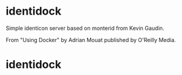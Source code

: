 identidock
==========

Simple identicon server based on monterid from Kevin Gaudin.

From "Using Docker" by Adrian Mouat published by O'Reilly Media.

# identidock
